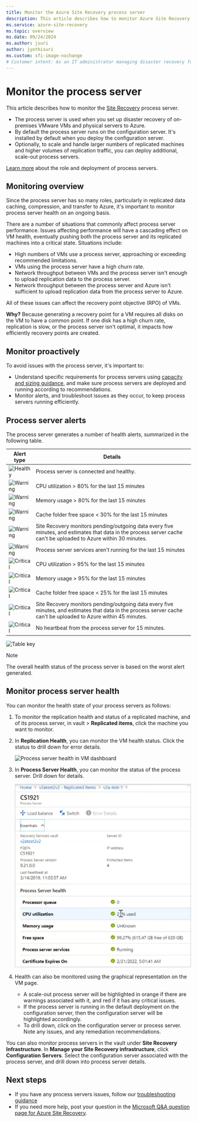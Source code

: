 ```yaml
---
title: Monitor the Azure Site Recovery process server
description: This article describes how to monitor Azure Site Recovery process server used for VMware VM/physical server disaster recovery
ms.service: azure-site-recovery
ms.topic: overview
ms.date: 09/24/2024
ms.author: jsuri
author: jyothisuri
ms.custom: sfi-image-nochange
# Customer intent: As an IT administrator managing disaster recovery for VMware VMs and physical servers, I want to monitor the health and performance of the Site Recovery process server, so that I can ensure optimal replication and minimize the risk of data loss during recovery operations.
---
```

# Monitor the process server

This article describes how to monitor the [Site Recovery](site-recovery-overview.md) process server.

- The process server is used when you set up disaster recovery of on-premises VMware VMs and physical servers to Azure.
- By default the process server runs on the configuration server. It's installed by default when you deploy the configuration server.
- Optionally, to scale and handle larger numbers of replicated machines and higher volumes of replication traffic, you can deploy additional, scale-out process servers.

[Learn more](vmware-physical-azure-config-process-server-overview.md) about the role and deployment of process servers.

## Monitoring overview

Since the process server has so many roles, particularly in replicated data caching, compression, and transfer to Azure, it's important to monitor process server health on an ongoing basis.

There are a number of situations that commonly affect process server performance. Issues affecting performance will have a cascading effect on VM health, eventually pushing both the process server and its replicated machines into a critical state. Situations include:

- High numbers of VMs use a process server, approaching or exceeding recommended limitations.
- VMs using the process server have a high churn rate.
- Network throughput between VMs and the process server isn't enough to upload replication data to the process server.
- Network throughput between the process server and Azure isn't sufficient to upload replication data from the process server to Azure.

All of these issues can affect the recovery point objective (RPO) of VMs. 

**Why?** Because generating a recovery point for a VM requires all disks on the VM to have a common point. If one disk has a high churn rate, replication is slow, or the process server isn't optimal, it impacts how efficiently recovery points are created.

## Monitor proactively

To avoid issues with the process server, it's important to:

- Understand specific requirements for process servers using [capacity and sizing guidance](site-recovery-plan-capacity-vmware.md#capacity-considerations), and make sure process servers are deployed and running according to recommendations.
- Monitor alerts, and troubleshoot issues as they occur, to keep process servers running efficiently.


## Process server alerts

The process server generates a number of health alerts, summarized in the following table.

**Alert type** | **Details**
--- | ---
![Healthy][green] | Process server is connected and healthy.
![Warning][yellow] | CPU utilization > 80% for the last 15 minutes
![Warning][yellow] | Memory usage > 80% for the last 15 minutes
![Warning][yellow] | Cache folder free space < 30% for the last 15 minutes
![Warning][yellow] | Site Recovery monitors pending/outgoing data every five minutes, and estimates that data in the process server cache can't be uploaded to Azure within 30 minutes.
![Warning][yellow] | Process server services aren't running for the last 15 minutes
![Critical][red] | CPU utilization > 95% for the last 15 minutes
![Critical][red] | Memory usage > 95% for the last 15 minutes
![Critical][red] | Cache folder free space < 25% for the last 15 minutes
![Critical][red] | Site Recovery monitors pending/outgoing data every five minutes, and estimates that data in the process server cache can't be uploaded to Azure within 45 minutes.
![Critical][red] | No heartbeat from the process server for 15 minutes.

![Table key](./media/vmware-physical-azure-monitor-process-server/table-key.png)

> [!NOTE]
> The overall health status of the process server is based on the worst alert generated.



## Monitor process server health

You can monitor the health state of your process servers as follows: 

1. To monitor the replication health and status of a replicated machine, and of its process server, in vault > **Replicated items**, click the machine you want to monitor.
2. In **Replication Health**, you can monitor the VM health status. Click the status to drill down for error details.

    ![Process server health in VM dashboard](./media/vmware-physical-azure-monitor-process-server/vm-ps-health.png)

4. In **Process Server Health**, you can monitor the status of the process server. Drill down for details.

    ![Process server details in VM dashboard](./media/vmware-physical-azure-monitor-process-server/ps-summary.png)

5. Health can also be monitored using the graphical representation on the VM page.
    - A scale-out process server will be highlighted in orange if there are warnings associated with it, and red if it has any critical issues. 
    - If the process server is running in the default deployment on the configuration server, then the configuration server will be highlighted accordingly.
    - To drill down, click on the configuration server or process server. Note any issues, and any remediation recommendations.

You can also monitor process servers in the vault under **Site Recovery Infrastructure**. In **Manage your Site Recovery infrastructure**, click **Configuration Servers**. Select the configuration server associated with the process server, and drill down into process server details.


## Next steps

- If you have any process servers issues, follow our [troubleshooting guidance](vmware-physical-azure-troubleshoot-process-server.md)
- If you need more help, post your question in the [Microsoft Q&A question page for Azure Site Recovery](/answers/topics/azure-site-recovery.html). 

[green]: ./media/vmware-physical-azure-monitor-process-server/green.png
[yellow]: ./media/vmware-physical-azure-monitor-process-server/yellow.png
[red]: ./media/vmware-physical-azure-monitor-process-server/red.png

